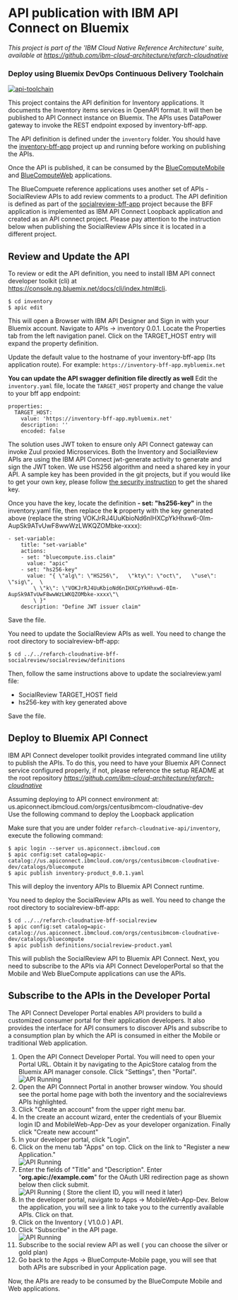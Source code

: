 # API publication with IBM API Connect on Bluemix

*This project is part of the 'IBM Cloud Native Reference Architecture' suite, available at
https://github.com/ibm-cloud-architecture/refarch-cloudnative*

### Deploy using Bluemix DevOps Continuous Delivery Toolchain
[![api-toolchain](https://new-console.ng.bluemix.net/devops/graphics/create_toolchain_button.png)](https://new-console.ng.bluemix.net/devops/setup/deploy/?repository=https://github.com/ibm-cloud-architecture/refarch-cloudnative-api.git&branch=master)

This project contains the API definition for Inventory applications. It documents the Inventory items services in OpenAPI format. It will then be published to API Connect instance on Bluemix. The APIs uses DataPower gateway to invoke the REST endpoint exposed by inventory-bff-app.

The API definition is defined under the `inventory` folder.
You should have the [inventory-bff-app](https://github.com/ibm-cloud-architecture/refarch-cloudnative-bff-inventory) project up and running before working on publishing the APIs.

Once the API is published, it can be consumed by the [BlueComputeMobile](https://github.com/ibm-cloud-architecture/refarch-cloudnative-bluecompute-mobile) and [BlueComputeWeb](https://github.com/ibm-cloud-architecture/refarch-cloudnative-bluecompute-web) applications.


The BlueCompuete reference applications uses another set of APIs - SocialReview APIs to add review comments to a product. The API definition is defined as part of the [socialreview-bff-app](https://github.com/ibm-cloud-architecture/refarch-cloudnative-bff-socialreview) project because the BFF application is implemented as IBM API Connect Loopback application and created as an API connect project. Please pay attention to the instruction below when publishing the SocialReview APIs since it is located in a different project.

## Review and Update the API

To review or edit the API definition, you need to install IBM API connect developer toolkit (cli) at https://console.ng.bluemix.net/docs/cli/index.html#cli.

  `$ cd inventory`  
  `$ apic edit`  

This will open a Browser with IBM API Designer and Sign in with your Bluemix account.
Navigate to APIs -> inventory 0.0.1. Locate the Properties tab from the left navigation panel. Click on the TARGET_HOST entry will expand the property definition.

Update the default value to the hostname of your inventory-bff-app (Its application route). For example:
  `https://inventory-bff-app.mybluemix.net`

**You can update the API swagger definition file directly as well**
Edit the `inventory.yaml` file, locate the `TARGET_HOST` property and change the value to your bff app endpoint:

```
properties:
  TARGET_HOST:
    value: 'https://inventory-bff-app.mybluemix.net'
    description: ''
    encoded: false
```

The solution uses JWT token to ensure only API Connect gateway can invoke Zuul proxied Microservices. Both the Inventory and SocialReview APIs are using the IBM API Connect jwt-generate activity to generate and sign the JWT token. We use HS256 algorithm and need a shared key in your API. A sample key has been provided in the git projects, but if you would like to get your own key, please follow [the security instruction](https://github.com/ibm-cloud-architecture/refarch-cloudnative/blob/master/static/security.md#generate-jwt-shared-key) to get the shared key.

Once you have the key, locate the definition **- set: "hs256-key"** in the inventory.yaml file, then replace the **k** property with the key generated above (replace the string VOKJrRJ4UuKbioNd6nIHXCpYkHhxw6-0Im-AupSk9ATvUwF8wwWzLWKQZOMbke-xxxx):

```
- set-variable:
    title: "set-variable"
    actions:
    - set: "bluecompute.iss.claim"
      value: "apic"
    - set: "hs256-key"
      value: "{ \"alg\": \"HS256\",   \"kty\": \"oct\",   \"use\": \"sig\",  \
        \ \"k\": \"VOKJrRJ4UuKbioNd6nIHXCpYkHhxw6-0Im-AupSk9ATvUwF8wwWzLWKQZOMbke-xxxx\"\
        \ }"
    description: "Define JWT issuer claim"

```

Save the file.

You need to update the SocialReview APIs as well. You need to change the root directory to socialreview-bff-app:

  `$ cd ../../refarch-cloudnative-bff-socialreview/socialreview/definitions`  

Then, follow the same instructions above to update the socialreview.yaml file:
- SocialReview TARGET_HOST field
- hs256-key with key generated above

Save the file.

## Deploy to Bluemix API Connect

IBM API Connect developer toolkit provides integrated command line utility to publish the APIs. To do this, you need to have your Bluemix API Connect service configured properly, if not, please reference the setup README at the root repository *https://github.com/ibm-cloud-architecture/refarch-cloudnative*

Assuming deploying to API connect environment at: us.apiconnect.ibmcloud.com/orgs/centusibmcom-cloudnative-dev  
Use the following command to deploy the Loopback application

Make sure that you are under folder `refarch-cloudnative-api/inventory`, execute the following command:

   `$ apic login --server us.apiconnect.ibmcloud.com`  
   `$ apic config:set catalog=apic-catalog://us.apiconnect.ibmcloud.com/orgs/centusibmcom-cloudnative-dev/catalogs/bluecompute`  
   `$ apic publish inventory-product_0.0.1.yaml`

This will deploy the inventory APIs to Bluemix API Connect runtime.

You need to deploy the SocialReview APIs as well. You need to change the root directory to socialreview-bff-app:

  `$ cd ../../refarch-cloudnative-bff-socialreview`  
  `$ apic config:set catalog=apic-catalog://us.apiconnect.ibmcloud.com/orgs/centusibmcom-cloudnative-dev/catalogs/bluecompute`  
  `$ apic publish definitions/socialreview-product.yaml`  


This will publish the SocialReview API to Bluemix API Connect.
Next, you need to subscribe to the APIs via API Connect DeveloperPortal so that the Mobile and Web BlueCompute applications can use the APIs.

## Subscribe to the APIs in the Developer Portal

The API Connect Developer Portal enables API providers to build a customized consumer portal for their application developers. It also provides the interface for API consumers to discover APIs and subscribe to a consumption plan by which the API is consumed in either the Mobile or traditional Web application.

1. Open the API Connect Developer Portal. You will need to open your Portal URL. Obtain it by navigating to the ApicStore catalog from the Bluemix API manager console. Click "Settings", then "Portal". ![API Running](static/imgs/bluemix_15.png?raw=true)  
2. Open the API Connnect Portal in another browser window. You should see the portal home page with both the inventory and the socialreviews APIs highlighted.  
3. Click "Create an account" from the upper right menu bar.  
4. In the create an account wizard, enter the credentials of your Bluemix login ID and MobileWeb-App-Dev as your developer organization. Finally click "Create new account"  
5. In your developer portal, click "Login".  
6. Click on the menu tab "Apps" on top. Click on the link to "Register a new Application."  
![API Running](static/imgs/bluemix_16.png?raw=true)  
7. Enter the fields of "Title" and "Description". Enter "**org.apic://example.com**" for the OAuth URI redirection page as shown below then click submit.  
![API Running](static/imgs/bluemix_17.png?raw=true) ( Store the client ID, you will need it later)  
8. In the developer portal, navigate to Apps -> MobileWeb-App-Dev. Below the application, you will see a link to take you to the currently available APIs. Click on that.  
9. Click on the Inventory ( V1.0.0 ) API.  
10. Click "Subscribe" in the API page.  
![API Running](static/imgs/bluemix_18.png?raw=true)   
11. Subscribe to the social review API as well ( you can choose the silver or gold plan)  
12. Go back to the Apps -> BlueCompute-Mobile page, you will see that both APIs are subscribed in your Application page.  

Now, the APIs are ready to be consumed by the BlueCompute Mobile and Web applications.
